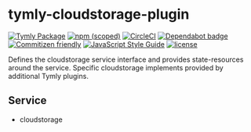 # tymly-cloudstorage-plugin
[![Tymly Package](https://img.shields.io/badge/tymly-package-blue.svg)](https://tymly.io/)
[![npm (scoped)](https://img.shields.io/npm/v/@wmfs/tymly-cloudstorage-plugin.svg)](https://www.npmjs.com/package/@wmfs/tymly-cloudstorage-plugin)
[![CircleCI](https://circleci.com/gh/wmfs/tymly-cloudstorage-plugin.svg?style=svg)](https://circleci.com/gh/wmfs/tymly-cloudstorage-plugin)
[![Dependabot badge](https://img.shields.io/badge/Dependabot-active-brightgreen.svg)](https://dependabot.com/)
[![Commitizen friendly](https://img.shields.io/badge/commitizen-friendly-brightgreen.svg)](http://commitizen.github.io/cz-cli/)
[![JavaScript Style Guide](https://img.shields.io/badge/code_style-standard-brightgreen.svg)](https://standardjs.com)
[![license](https://img.shields.io/github/license/mashape/apistatus.svg)](https://github.com/wmfs/tymly-cloudstorage-plugin/blob/master/LICENSE)


Defines the cloudstorage service interface and provides state-resources around the service. Specific cloudstorage implements provided by additional Tymly plugins.

## Service
* cloudstorage

